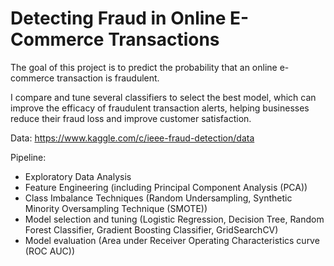 # Detecting Fraud in Online E-Commerce Transactions

The goal of this project is to predict the probability that an online e-commerce transaction is fraudulent.

I compare and tune several classifiers to select the best model, which can improve the efficacy of fraudulent transaction alerts, helping businesses reduce their fraud loss and improve customer satisfaction.

Data: https://www.kaggle.com/c/ieee-fraud-detection/data

Pipeline:

- Exploratory Data Analysis
- Feature Engineering (including Principal Component Analysis (PCA))
- Class Imbalance Techniques (Random Undersampling, Synthetic Minority Oversampling Technique (SMOTE))
- Model selection and tuning (Logistic Regression, Decision Tree, Random Forest Classifier, Gradient Boosting Classifier, GridSearchCV)
- Model evaluation (Area under Receiver Operating Characteristics curve (ROC AUC))
